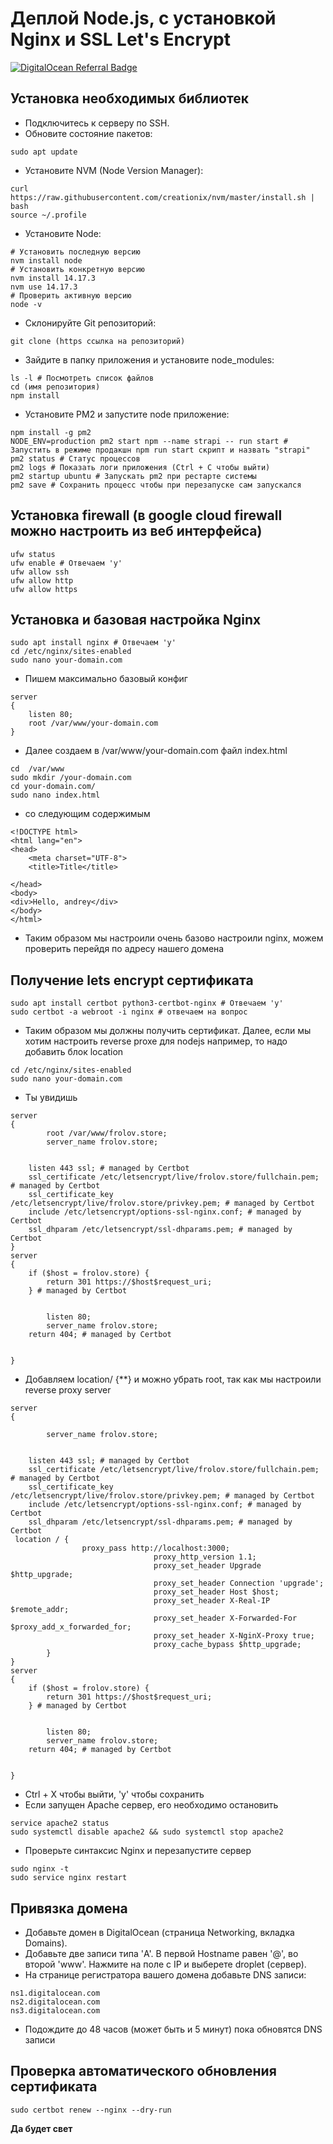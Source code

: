 # Деплой Node.js, с уcтановкой Nginx и SSL Let's Encrypt

[![DigitalOcean Referral Badge](https://web-platforms.sfo2.cdn.digitaloceanspaces.com/WWW/Badge%201.svg)](https://www.digitalocean.com/?refcode=96eb2d860a30&utm_campaign=Referral_Invite&utm_medium=Referral_Program&utm_source=badge)


 ## Установка необходимых библиотек

- Подключитесь к серверу по SSH.
- Обновите состояние пакетов:

```
sudo apt update
```
- Установите NVM (Node Version Manager):

```
curl https://raw.githubusercontent.com/creationix/nvm/master/install.sh | bash
source ~/.profile 
```
- Установите Node:

```
# Установить последную версию
nvm install node
# Установить конкретную версию
nvm install 14.17.3
nvm use 14.17.3
# Проверить активную версию 
node -v
```
- Склонируйте Git репозиторий:

```
git clone (https ссылка на репозиторий)
```
- Зайдите в папку приложения и установите node_modules:

```
ls -l # Посмотреть список файлов
cd (имя репозитория)
npm install
```
- Установите PM2 и запустите node приложение:

```
npm install -g pm2
NODE_ENV=production pm2 start npm --name strapi -- run start # Запустить в режиме продакшн npm run start скрипт и назвать "strapi"
pm2 status # Статус процессов
pm2 logs # Показать логи приложения (Ctrl + C чтобы выйти)
pm2 startup ubuntu # Запускать pm2 при рестарте системы
pm2 save # Сохранить процесс чтобы при перезапуске сам запускался
```
## Установка firewall (в google cloud firewall можно настроить из веб интерфейса)

```
ufw status
ufw enable # Oтвечаем 'y'
ufw allow ssh
ufw allow http
ufw allow https
```
## Установка и базовая настройка Nginx 
```
sudo apt install nginx # Отвечаем 'y'
cd /etc/nginx/sites-enabled
sudo nano your-domain.com
```
- Пишем максимально базовый конфиг

```
server
{
	listen 80;
	root /var/www/your-domain.com
}
```
- Далее создаем в  /var/www/your-domain.com файл index.html

```
cd  /var/www
sudo mkdir /your-domain.com
cd your-domain.com/
sudo nano index.html
```
- со следующим содержимым

```
<!DOCTYPE html>
<html lang="en">
<head>
    <meta charset="UTF-8">
    <title>Title</title>

</head>
<body>
<div>Hello, andrey</div>
</body>
</html>
```
- Таким образом мы настроили очень базово настроили nginx, можем проверить перейдя по адресу нашего домена

## Получение lets encrypt сертификата
```
sudo apt install certbot python3-certbot-nginx # Отвечаем 'y'
sudo certbot -a webroot -i nginx # отвечаем на вопрос
```
- Таким образом мы должны получить сертификат. Далее, если мы хотим настроить reverse proxe для nodejs например, то надо добавить блок location

```
cd /etc/nginx/sites-enabled
sudo nano your-domain.com
```
- Ты увидишь

```
server
{
        root /var/www/frolov.store;
        server_name frolov.store;


    listen 443 ssl; # managed by Certbot
    ssl_certificate /etc/letsencrypt/live/frolov.store/fullchain.pem; # managed by Certbot
    ssl_certificate_key /etc/letsencrypt/live/frolov.store/privkey.pem; # managed by Certbot
    include /etc/letsencrypt/options-ssl-nginx.conf; # managed by Certbot
    ssl_dhparam /etc/letsencrypt/ssl-dhparams.pem; # managed by Certbot
}
server
{
    if ($host = frolov.store) {
        return 301 https://$host$request_uri;
    } # managed by Certbot


        listen 80;
        server_name frolov.store;
    return 404; # managed by Certbot


}

```
- Добавляем location/ {**} и можно убрать root, так как мы настроили reverse proxy server

```
server
{
        
        server_name frolov.store;


    listen 443 ssl; # managed by Certbot
    ssl_certificate /etc/letsencrypt/live/frolov.store/fullchain.pem; # managed by Certbot
    ssl_certificate_key /etc/letsencrypt/live/frolov.store/privkey.pem; # managed by Certbot
    include /etc/letsencrypt/options-ssl-nginx.conf; # managed by Certbot
    ssl_dhparam /etc/letsencrypt/ssl-dhparams.pem; # managed by Certbot
 location / {
                proxy_pass http://localhost:3000;
                                proxy_http_version 1.1;
                                proxy_set_header Upgrade $http_upgrade;
                                proxy_set_header Connection 'upgrade';
                                proxy_set_header Host $host;
                                proxy_set_header X-Real-IP $remote_addr;
                                proxy_set_header X-Forwarded-For $proxy_add_x_forwarded_for;
                                proxy_set_header X-NginX-Proxy true;
                                proxy_cache_bypass $http_upgrade;
        }
}
server
{
    if ($host = frolov.store) {
        return 301 https://$host$request_uri;
    } # managed by Certbot


        listen 80;
        server_name frolov.store;
    return 404; # managed by Certbot


}

```
- Ctrl + X чтобы выйти, 'y' чтобы сохранить
- Если запущен Apache сервер, его необходимо остановить
```
service apache2 status
sudo systemctl disable apache2 && sudo systemctl stop apache2
```
- Проверьте синтаксис Nginx и перезапустите сервер
```
sudo nginx -t
sudo service nginx restart
```

## Привязка домена
- Добавьте домен в DigitalOcean (страница Networking, вкладка Domains).
- Добавьте две записи типа 'A'. В первой Hostname равен '@', во второй 'www'. Нажмите на поле с IP и выберете droplet (сервер).
- На странице регистратора вашего домена добавьте DNS записи:
```
ns1.digitalocean.com
ns2.digitalocean.com
ns3.digitalocean.com
```
- Подождите до 48 часов (может быть и 5 минут) пока обновятся DNS записи

## Проверка автоматического обновления сертификата
```
sudo certbot renew --nginx --dry-run
```

**Да будет свет**
